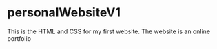 # personalWebsiteV1
This is the HTML and CSS for my first website. The website is an online portfolio
